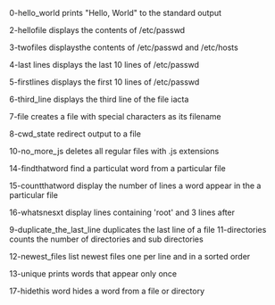 0-hello_world prints "Hello, World" to the standard output

2-hellofile displays the contents of /etc/passwd

3-twofiles displaysthe contents of /etc/passwd and /etc/hosts

4-last lines displays the last 10 lines of /etc/passwd

5-firstlines displays the first 10 lines of /etc/passwd

6-third_line displays the third line of the file iacta

7-file creates a file with special characters as its filename

8-cwd_state redirect output to a file

10-no_more_js deletes all regular files with .js extensions

14-findthatword find a particulat word from a particular file

15-countthatword display the number of lines a word appear in the a particular file

16-whatsnesxt display lines containing 'root' and 3 lines after

9-duplicate_the_last_line duplicates the last line of a file
11-directories counts the number of directories and sub directories

12-newest_files list newest files one per line and in a sorted order

13-unique prints words that appear only once

17-hidethis word hides a word from a file or directory
